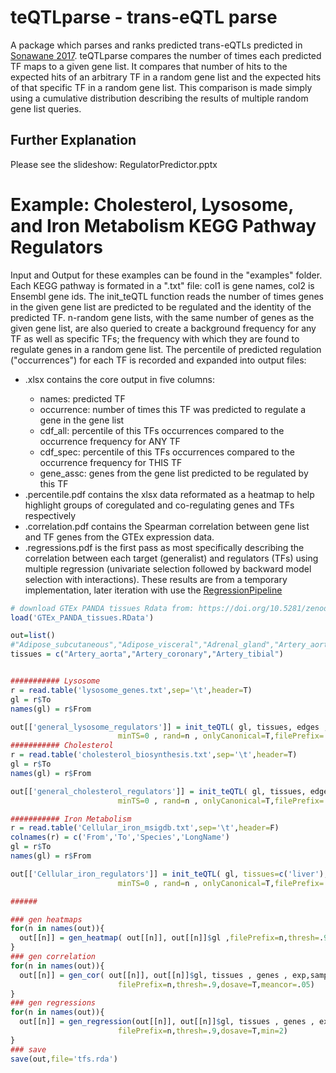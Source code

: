 # teQTLparse - trans-eQTL parse
A package which parses and ranks predicted trans-eQTLs predicted in [Sonawane 2017](https://doi.org/10.1016/j.celrep.2017.10.001). teQTLparse compares the number of times each predicted TF maps to a given gene list. It compares that number of hits to the expected hits of an arbitrary TF in a random gene list and the expected hits of that specific TF in a random gene list. This comparison is made simply using a cumulative distribution describing the results of multiple random gene list queries.

## Further Explanation
Please see the slideshow: RegulatorPredictor.pptx

# Example: Cholesterol, Lysosome, and Iron Metabolism KEGG Pathway Regulators

Input and Output for these examples can be found in the "examples" folder. Each KEGG pathway is formated in a ".txt" file: col1 is gene names, col2 is Ensembl gene ids. The init_teQTL function reads the number of times genes in the given gene list are predicted to be regulated and the identity of the predicted TF. n-random gene lists, with the same number of genes as the given gene list, are also queried to create a background frequency for any TF as well as specific TFs; the frequency with which they are found to regulate genes in a random gene list. The percentile of predicted regulation ("occurrences") for each TF is recorded and expanded into output files:
- <filename>.xlsx contains the core output in five columns: 
  - names: predicted TF
  - occurrence: number of times this TF was predicted to regulate a gene in the gene list
  - cdf_all: percentile of this TFs occurrences compared to the occurrence frequency for ANY TF
  - cdf_spec: percentile of this TFs occurrences compared to the occurrence frequency for THIS TF
  - gene_assc: genes from the gene list predicted to be regulated by this TF
- <filename>.percentile.pdf contains the xlsx data reformated as a heatmap to help highlight groups of coregulated and co-regulating genes and TFs respectively
- <filename>.correlation.pdf contains the Spearman correlation between gene list and TF genes from the GTEx expression data.
- <filename>.regressions.pdf is the first pass as most specifically describing the correlation between each target (generalist) and regulators (TFs) using multiple regression (univariate selection followed by backward model selection with interactions). These results are from a temporary implementation, later iteration with use the [RegressionPipeline](https://github.com/LewisLabUCSD/RegressionModelPipeline)

```R
# download GTEx PANDA tissues Rdata from: https://doi.org/10.5281/zenodo.838734
load('GTEx_PANDA_tissues.RData')

out=list()
#"Adipose_subcutaneous","Adipose_visceral","Adrenal_gland","Artery_aorta","Artery_coronary","Artery_tibial","Brain_other","Brain_cerebellum","Brain_basal_ganglia","Breast","Lymphoblastoid_cell_line","Fibroblast_cell_line","Colon_sigmoid","Colon_transverse","Gastroesophageal_junction","Esophagus_mucosa","Esophagus_muscularis","Heart_atrial_appendage","Heart_left_ventricle","Kidney_cortex","Liver","Lung","Minor_salivary_gland","Skeletal_muscle","Tibial_nerve","Ovary","Pancreas","Pituitary", "Prostate","Skin","Intestine_terminal_ileum","Spleen","Stomach","Testis","Thyroid","Uterus","Vagina","Whole_blood"
tissues = c("Artery_aorta","Artery_coronary","Artery_tibial")


########### Lysosome
r = read.table('lysosome_genes.txt',sep='\t',header=T)
gl = r$To
names(gl) = r$From

out[['general_lysosome_regulators']] = init_teQTL( gl, tissues, edges , genes , netTS , expTS  ,
                        minTS=0 , rand=n , onlyCanonical=T,filePrefix='general_lysosome_regulators')
########### Cholesterol
r = read.table('cholesterol_biosynthesis.txt',sep='\t',header=T)
gl = r$To
names(gl) = r$From

out[['general_cholesterol_regulators']] = init_teQTL( gl, tissues, edges , genes , netTS , expTS  ,
                        minTS=0 , rand=n , onlyCanonical=T,filePrefix='general_cholesterol_regulators')

########### Iron Metabolism
r = read.table('Cellular_iron_msigdb.txt',sep='\t',header=F)
colnames(r) = c('From','To','Species','LongName')
gl = r$To
names(gl) = r$From

out[['Cellular_iron_regulators']] = init_teQTL( gl, tissues=c('liver'), edges , genes , netTS , expTS  ,
                        minTS=0 , rand=n , onlyCanonical=T,filePrefix='Cellular_iron_regulators')

######

### gen heatmaps
for(n in names(out)){
  out[[n]] = gen_heatmap( out[[n]], out[[n]]$gl ,filePrefix=n,thresh=.9,dosave=T)
}
### gen correlation
for(n in names(out)){
  out[[n]] = gen_cor( out[[n]], out[[n]]$gl, tissues , genes , exp,samples ,
                        filePrefix=n,thresh=.9,dosave=T,meancor=.05)
}
### gen regressions
for(n in names(out)){
  out[[n]] = gen_regression(out[[n]], out[[n]]$gl, tissues , genes , exp,samples ,
                        filePrefix=n,thresh=.9,dosave=T,min=2)
}
### save
save(out,file='tfs.rda')
```
